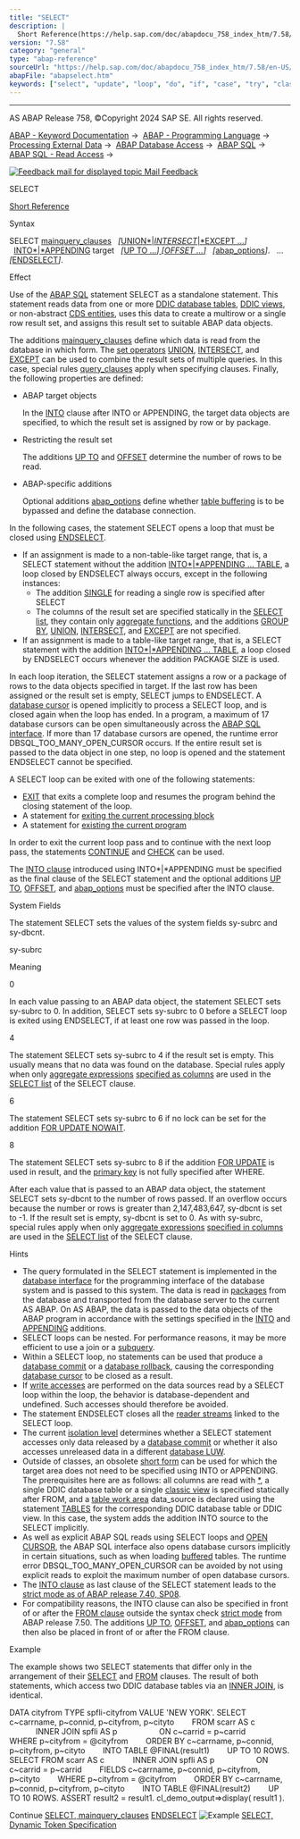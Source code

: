 ```yaml
---
title: "SELECT"
description: |
  Short Reference(https://help.sap.com/doc/abapdocu_758_index_htm/7.58/en-US/abapselect_shortref.htm) Syntax SELECT mainquery_clauses(https://help.sap.com/doc/abapdocu_758_index_htm/7.58/en-US/abapselect_mainquery.htm) UNIONINTERSECTEXCEPT ...(https://help.sap.com/doc/abapdocu_758_ind
version: "7.58"
category: "general"
type: "abap-reference"
sourceUrl: "https://help.sap.com/doc/abapdocu_758_index_htm/7.58/en-US/abapselect.htm"
abapFile: "abapselect.htm"
keywords: ["select", "update", "loop", "do", "if", "case", "try", "class", "data", "abapselect"]
---
```


* * *

AS ABAP Release 758, ©Copyright 2024 SAP SE. All rights reserved.

[ABAP - Keyword Documentation](https://help.sap.com/doc/abapdocu_758_index_htm/7.58/en-US/abenabap.htm) →  [ABAP - Programming Language](https://help.sap.com/doc/abapdocu_758_index_htm/7.58/en-US/abenabap_reference.htm) →  [Processing External Data](https://help.sap.com/doc/abapdocu_758_index_htm/7.58/en-US/abenabap_language_external_data.htm) →  [ABAP Database Access](https://help.sap.com/doc/abapdocu_758_index_htm/7.58/en-US/abendb_access.htm) →  [ABAP SQL](https://help.sap.com/doc/abapdocu_758_index_htm/7.58/en-US/abenabap_sql.htm) →  [ABAP SQL - Read Access](https://help.sap.com/doc/abapdocu_758_index_htm/7.58/en-US/abenabap_sql_reading.htm) → 

 [![](Mail.gif?object=Mail.gif "Feedback mail for displayed topic") Mail Feedback](mailto:f1_help@sap.com?subject=Feedback%20on%20ABAP%20Documentation&body=Document:%20SELECT%2C%20ABAPSELECT%2C%20758%0D%0A%0D%0AError:%0D%0A%0D%0A%0D%0A%0D%0ASuggestion%20for%20improvement:)

SELECT

[Short Reference](https://help.sap.com/doc/abapdocu_758_index_htm/7.58/en-US/abapselect_shortref.htm)

Syntax

SELECT [mainquery\_clauses](https://help.sap.com/doc/abapdocu_758_index_htm/7.58/en-US/abapselect_mainquery.htm)
  *\[*[UNION*|*INTERSECT*|*EXCEPT ...](https://help.sap.com/doc/abapdocu_758_index_htm/7.58/en-US/abapunion.htm)*\]*
  [INTO*|*APPENDING](https://help.sap.com/doc/abapdocu_758_index_htm/7.58/en-US/abapinto_clause.htm) target
  *\[*[UP TO ...*\]* *\[*OFFSET ...*\]*](https://help.sap.com/doc/abapdocu_758_index_htm/7.58/en-US/abapselect_up_to_offset.htm)
  *\[*[abap\_options](https://help.sap.com/doc/abapdocu_758_index_htm/7.58/en-US/abapselect_additions.htm)*\]*.
  ...
*\[*[ENDSELECT](https://help.sap.com/doc/abapdocu_758_index_htm/7.58/en-US/abapendselect.htm)*\]*.

Effect

Use of the [ABAP SQL](https://help.sap.com/doc/abapdocu_758_index_htm/7.58/en-US/abenabap_sql_glosry.htm "Glossary Entry") statement SELECT as a standalone statement. This statement reads data from one or more [DDIC database tables](https://help.sap.com/doc/abapdocu_758_index_htm/7.58/en-US/abenddic_db_table_glosry.htm "Glossary Entry"), [DDIC views](https://help.sap.com/doc/abapdocu_758_index_htm/7.58/en-US/abenddic_view_glosry.htm "Glossary Entry"), or non-abstract [CDS entities](https://help.sap.com/doc/abapdocu_758_index_htm/7.58/en-US/abencds_entity_glosry.htm "Glossary Entry"), uses this data to create a multirow or a single row result set, and assigns this result set to suitable ABAP data objects.

The additions [mainquery\_clauses](https://help.sap.com/doc/abapdocu_758_index_htm/7.58/en-US/abapselect_mainquery.htm) define which data is read from the database in which form. The [set operators](https://help.sap.com/doc/abapdocu_758_index_htm/7.58/en-US/abencds_set_operators_glosry.htm "Glossary Entry") [UNION](https://help.sap.com/doc/abapdocu_758_index_htm/7.58/en-US/abapunion.htm), [INTERSECT](https://help.sap.com/doc/abapdocu_758_index_htm/7.58/en-US/abapunion.htm), and [EXCEPT](https://help.sap.com/doc/abapdocu_758_index_htm/7.58/en-US/abapunion.htm) can be used to combine the result sets of multiple queries. In this case, special rules [query\_clauses](https://help.sap.com/doc/abapdocu_758_index_htm/7.58/en-US/abapunion_clause.htm) apply when specifying clauses. Finally, the following properties are defined:

-   ABAP target objects
    
    In the [INTO](https://help.sap.com/doc/abapdocu_758_index_htm/7.58/en-US/abapinto_clause.htm) clause after INTO or APPENDING, the target data objects are specified, to which the result set is assigned by row or by package.
    
-   Restricting the result set
    
    The additions [UP TO](https://help.sap.com/doc/abapdocu_758_index_htm/7.58/en-US/abapselect_up_to_offset.htm) and [OFFSET](https://help.sap.com/doc/abapdocu_758_index_htm/7.58/en-US/abapselect_up_to_offset.htm) determine the number of rows to be read.
    
-   ABAP-specific additions
    
    Optional additions [abap\_options](https://help.sap.com/doc/abapdocu_758_index_htm/7.58/en-US/abapselect_additions.htm) define whether [table buffering](https://help.sap.com/doc/abapdocu_758_index_htm/7.58/en-US/abentable_buffering_glosry.htm "Glossary Entry") is to be bypassed and define the database connection.
    

In the following cases, the statement SELECT opens a loop that must be closed using [ENDSELECT](https://help.sap.com/doc/abapdocu_758_index_htm/7.58/en-US/abapendselect.htm).

-   If an assignment is made to a non-table-like target range, that is, a SELECT statement without the addition [INTO*|*APPENDING ... TABLE](https://help.sap.com/doc/abapdocu_758_index_htm/7.58/en-US/abapinto_clause.htm), a loop closed by ENDSELECT always occurs, except in the following instances:
    -   The addition [SINGLE](https://help.sap.com/doc/abapdocu_758_index_htm/7.58/en-US/abapselect_single.htm) for reading a single row is specified after SELECT
    -   The columns of the result set are specified statically in the [SELECT list](https://help.sap.com/doc/abapdocu_758_index_htm/7.58/en-US/abapselect_list.htm), they contain only [aggregate functions](https://help.sap.com/doc/abapdocu_758_index_htm/7.58/en-US/abenaggregate_function_glosry.htm "Glossary Entry"), and the additions [GROUP BY](https://help.sap.com/doc/abapdocu_758_index_htm/7.58/en-US/abapgroupby_clause.htm), [UNION](https://help.sap.com/doc/abapdocu_758_index_htm/7.58/en-US/abapunion_clause.htm), [INTERSECT](https://help.sap.com/doc/abapdocu_758_index_htm/7.58/en-US/abapunion_clause.htm), and [EXCEPT](https://help.sap.com/doc/abapdocu_758_index_htm/7.58/en-US/abapunion_clause.htm) are not specified.
-   If an assignment is made to a table-like target range, that is, a SELECT statement with the addition [INTO*|*APPENDING ... TABLE](https://help.sap.com/doc/abapdocu_758_index_htm/7.58/en-US/abapinto_clause.htm), a loop closed by ENDSELECT occurs whenever the addition PACKAGE SIZE is used.

In each loop iteration, the SELECT statement assigns a row or a package of rows to the data objects specified in target. If the last row has been assigned or the result set is empty, SELECT jumps to ENDSELECT. A [database cursor](https://help.sap.com/doc/abapdocu_758_index_htm/7.58/en-US/abendatabase_cursor_glosry.htm "Glossary Entry") is opened implicitly to process a SELECT loop, and is closed again when the loop has ended. In a program, a maximum of 17 database cursors can be open simultaneously across the [ABAP SQL interface](https://help.sap.com/doc/abapdocu_758_index_htm/7.58/en-US/abenabap_sql_interface_glosry.htm "Glossary Entry"). If more than 17 database cursors are opened, the runtime error DBSQL\_TOO\_MANY\_OPEN\_CURSOR occurs. If the entire result set is passed to the data object in one step, no loop is opened and the statement ENDSELECT cannot be specified.

A SELECT loop can be exited with one of the following statements:

-   [EXIT](https://help.sap.com/doc/abapdocu_758_index_htm/7.58/en-US/abapexit_loop.htm) that exits a complete loop and resumes the program behind the closing statement of the loop.
-   A statement for [exiting the current processing block](https://help.sap.com/doc/abapdocu_758_index_htm/7.58/en-US/abenleave_processing_blocks.htm)
-   A statement for [existing the current program](https://help.sap.com/doc/abapdocu_758_index_htm/7.58/en-US/abenabap_leave_program.htm)

In order to exit the current loop pass and to continue with the next loop pass, the statements [CONTINUE](https://help.sap.com/doc/abapdocu_758_index_htm/7.58/en-US/abapcontinue.htm) and [CHECK](https://help.sap.com/doc/abapdocu_758_index_htm/7.58/en-US/abapcheck_processing_blocks.htm) can be used.

The [INTO clause](https://help.sap.com/doc/abapdocu_758_index_htm/7.58/en-US/abapinto_clause.htm) introduced using INTO*|*APPENDING must be specified as the final clause of the SELECT statement and the optional additions [UP TO](https://help.sap.com/doc/abapdocu_758_index_htm/7.58/en-US/abapselect_up_to_offset.htm), [OFFSET](https://help.sap.com/doc/abapdocu_758_index_htm/7.58/en-US/abapselect_up_to_offset.htm), and [abap\_options](https://help.sap.com/doc/abapdocu_758_index_htm/7.58/en-US/abapselect_additions.htm) must be specified after the INTO clause.

System Fields

The statement SELECT sets the values of the system fields sy-subrc and sy-dbcnt.

sy-subrc

Meaning

0

In each value passing to an ABAP data object, the statement SELECT sets sy-subrc to 0. In addition, SELECT sets sy-subrc to 0 before a SELECT loop is exited using ENDSELECT, if at least one row was passed in the loop.

4

The statement SELECT sets sy-subrc to 4 if the result set is empty. This usually means that no data was found on the database. Special rules apply when only [aggregate expressions](https://help.sap.com/doc/abapdocu_758_index_htm/7.58/en-US/abapselect_aggregate.htm) [specified as columns](https://help.sap.com/doc/abapdocu_758_index_htm/7.58/en-US/abapselect_clause_col_spec.htm) are used in the [SELECT list](https://help.sap.com/doc/abapdocu_758_index_htm/7.58/en-US/abapselect_list.htm) of the SELECT clause.

6

The statement SELECT sets sy-subrc to 6 if no lock can be set for the addition [FOR UPDATE NOWAIT](abapselect_single.htm#!ABAP_ONE_ADD@1@).

8

The statement SELECT sets sy-subrc to 8 if the addition [FOR UPDATE](abapselect_single.htm#!ABAP_ONE_ADD@1@) is used in result, and the [primary key](https://help.sap.com/doc/abapdocu_758_index_htm/7.58/en-US/abenprimary_key_glosry.htm "Glossary Entry") is not fully specified after WHERE.

After each value that is passed to an ABAP data object, the statement SELECT sets sy-dbcnt to the number of rows passed. If an overflow occurs because the number or rows is greater than 2,147,483,647, sy-dbcnt is set to -1. If the result set is empty, sy-dbcnt is set to 0. As with sy-subrc, special rules apply when only [aggregate expressions](https://help.sap.com/doc/abapdocu_758_index_htm/7.58/en-US/abapselect_aggregate.htm) [specified in columns](https://help.sap.com/doc/abapdocu_758_index_htm/7.58/en-US/abapselect_clause_col_spec.htm) are used in the [SELECT list](https://help.sap.com/doc/abapdocu_758_index_htm/7.58/en-US/abapselect_list.htm) of the SELECT clause.

Hints

-   The query formulated in the SELECT statement is implemented in the [database interface](https://help.sap.com/doc/abapdocu_758_index_htm/7.58/en-US/abendatabase_interface_glosry.htm "Glossary Entry") for the programming interface of the database system and is passed to this system. The data is read in [packages](https://help.sap.com/doc/abapdocu_758_index_htm/7.58/en-US/abenabap_sql_oview.htm) from the database and transported from the database server to the current AS ABAP. On AS ABAP, the data is passed to the data objects of the ABAP program in accordance with the settings specified in the [INTO](https://help.sap.com/doc/abapdocu_758_index_htm/7.58/en-US/abapinto_clause.htm) and [APPENDING](https://help.sap.com/doc/abapdocu_758_index_htm/7.58/en-US/abapinto_clause.htm) additions.
-   SELECT loops can be nested. For performance reasons, it may be more efficient to use a join or a [subquery](https://help.sap.com/doc/abapdocu_758_index_htm/7.58/en-US/abensubquery_glosry.htm "Glossary Entry").
-   Within a SELECT loop, no statements can be used that produce a [database commit](https://help.sap.com/doc/abapdocu_758_index_htm/7.58/en-US/abendb_commit.htm) or a [database rollback](https://help.sap.com/doc/abapdocu_758_index_htm/7.58/en-US/abendb_rollback.htm), causing the corresponding [database cursor](https://help.sap.com/doc/abapdocu_758_index_htm/7.58/en-US/abendatabase_cursor_glosry.htm "Glossary Entry") to be closed as a result.
-   If [write accesses](https://help.sap.com/doc/abapdocu_758_index_htm/7.58/en-US/abenabap_sql_writing.htm) are performed on the data sources read by a SELECT loop within the loop, the behavior is database-dependent and undefined. Such accesses should therefore be avoided.
-   The statement ENDSELECT closes all the [reader streams](https://help.sap.com/doc/abapdocu_758_index_htm/7.58/en-US/abenselect_into_lob_handles.htm) linked to the SELECT loop.
-   The current [isolation level](https://help.sap.com/doc/abapdocu_758_index_htm/7.58/en-US/abendb_isolation.htm) determines whether a SELECT statement accesses only data released by a [database commit](https://help.sap.com/doc/abapdocu_758_index_htm/7.58/en-US/abendb_commit.htm) or whether it also accesses unreleased data in a different [database LUW](https://help.sap.com/doc/abapdocu_758_index_htm/7.58/en-US/abendatabase_luw_glosry.htm "Glossary Entry").
-   Outside of classes, an obsolete [short form](https://help.sap.com/doc/abapdocu_758_index_htm/7.58/en-US/abapselect_obsolete.htm) can be used for which the target area does not need to be specified using INTO or APPENDING. The prerequisites here are as follows: all columns are read with [\*](https://help.sap.com/doc/abapdocu_758_index_htm/7.58/en-US/abapselect_list.htm), a single DDIC database table or a single [classic view](https://help.sap.com/doc/abapdocu_758_index_htm/7.58/en-US/abenddic_view_glosry.htm "Glossary Entry") is specified statically after FROM, and a [table work area](https://help.sap.com/doc/abapdocu_758_index_htm/7.58/en-US/abentable_work_area_glosry.htm "Glossary Entry") data\_source is declared using the statement [TABLES](https://help.sap.com/doc/abapdocu_758_index_htm/7.58/en-US/abaptables.htm) for the corresponding DDIC database table or DDIC view. In this case, the system adds the addition INTO source to the SELECT implicitly.
-   As well as explicit ABAP SQL reads using SELECT loops and [OPEN CURSOR](https://help.sap.com/doc/abapdocu_758_index_htm/7.58/en-US/abapopen_cursor.htm), the ABAP SQL interface also opens database cursors implicitly in certain situations, such as when loading [buffered](https://help.sap.com/doc/abapdocu_758_index_htm/7.58/en-US/abensap_puffering.htm) tables. The runtime error DBSQL\_TOO\_MANY\_OPEN\_CURSOR can be avoided by not using explicit reads to exploit the maximum number of open database cursors.
-   The [INTO clause](https://help.sap.com/doc/abapdocu_758_index_htm/7.58/en-US/abapinto_clause.htm) as last clause of the SELECT statement leads to the [strict mode as of ABAP release 7.40, SP08](https://help.sap.com/doc/abapdocu_758_index_htm/7.58/en-US/abenabap_sql_strictmode_740_sp08.htm).
-   For compatibility reasons, the INTO clause can also be specified in front of or after the [FROM clause](https://help.sap.com/doc/abapdocu_758_index_htm/7.58/en-US/abapfrom_clause.htm) outside the syntax check [strict mode](https://help.sap.com/doc/abapdocu_758_index_htm/7.58/en-US/abenabap_sql_strictmode_750.htm) from ABAP release 7.50. The additions [UP TO](https://help.sap.com/doc/abapdocu_758_index_htm/7.58/en-US/abapselect_up_to_offset.htm), [OFFSET](https://help.sap.com/doc/abapdocu_758_index_htm/7.58/en-US/abapselect_up_to_offset.htm), and [abap\_options](https://help.sap.com/doc/abapdocu_758_index_htm/7.58/en-US/abapselect_additions.htm) can then also be placed in front of or after the FROM clause.

Example

The example shows two SELECT statements that differ only in the arrangement of their [SELECT](https://help.sap.com/doc/abapdocu_758_index_htm/7.58/en-US/abapselect_clause.htm) and [FROM](https://help.sap.com/doc/abapdocu_758_index_htm/7.58/en-US/abapfrom_clause.htm) clauses. The result of both statements, which access two DDIC database tables via an [INNER JOIN](https://help.sap.com/doc/abapdocu_758_index_htm/7.58/en-US/abapselect_join.htm), is identical.

DATA cityfrom TYPE spfli-cityfrom VALUE 'NEW YORK'.
SELECT c~carrname, p~connid, p~cityfrom, p~cityto
       FROM scarr AS c
            INNER JOIN spfli AS p
                  ON c~carrid = p~carrid
       WHERE p~cityfrom = @cityfrom
       ORDER BY c~carrname, p~connid, p~cityfrom, p~cityto
       INTO TABLE @FINAL(result1)
       UP TO 10 ROWS.
SELECT FROM scarr AS c
            INNER JOIN spfli AS p
                  ON c~carrid = p~carrid
       FIELDS c~carrname, p~connid, p~cityfrom, p~cityto
       WHERE p~cityfrom = @cityfrom
       ORDER BY c~carrname, p~connid, p~cityfrom, p~cityto
       INTO TABLE @FINAL(result2)
       UP TO 10 ROWS.
ASSERT result2 = result1.
cl\_demo\_output=>display( result1 ).

Continue
[SELECT, mainquery\_clauses](https://help.sap.com/doc/abapdocu_758_index_htm/7.58/en-US/abapselect_mainquery.htm)
[ENDSELECT](https://help.sap.com/doc/abapdocu_758_index_htm/7.58/en-US/abapendselect.htm)
![Example](exa.gif "Example") [SELECT, Dynamic Token Specification](https://help.sap.com/doc/abapdocu_758_index_htm/7.58/en-US/abendynamic_sql_abexa.htm)